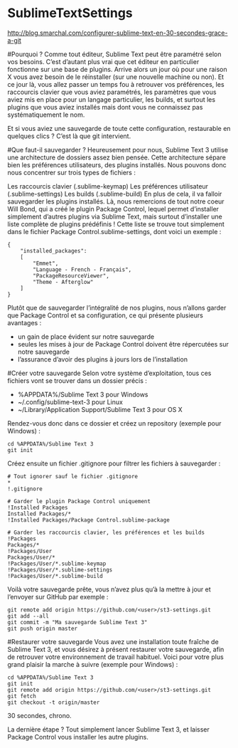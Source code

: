 # SublimeTextSettings
http://blog.smarchal.com/configurer-sublime-text-en-30-secondes-grace-a-git


#Pourquoi ?
Comme tout éditeur, Sublime Text peut être paramétré selon vos besoins. C’est d’autant plus vrai que cet éditeur en particulier fonctionne sur une base de plugins. Arrive alors un jour où pour une raison X vous avez besoin de le réinstaller (sur une nouvelle machine ou non). Et ce jour là, vous allez passer un temps fou à retrouver vos préférences, les raccourcis clavier que vous aviez paramétrés, les paramètres que vous aviez mis en place pour un langage particulier, les builds, et surtout les plugins que vous aviez installés mais dont vous ne connaissez pas systématiquement le nom.

Et si vous aviez une sauvegarde de toute cette configuration, restaurable en quelques clics ?
C’est là que git intervient.

#Que faut-il sauvegarder ?
Heureusement pour nous, Sublime Text 3 utilise une architecture de dossiers assez bien pensée. Cette architecture sépare bien les préférences utilisateurs, des plugins installés. Nous pouvons donc nous concentrer sur trois types de fichiers :

Les raccourcis clavier (.sublime-keymap)
Les préférences utilisateur (.sublime-settings)
Les builds (.sublime-build)
En plus de cela, il va falloir sauvegarder les plugins installés. Là, nous remercions de tout notre coeur Will Bond, qui a créé le plugin Package Control, lequel permet d’installer simplement d’autres plugins via Sublime Text, mais surtout d’installer une liste complète de plugins prédéfinis ! Cette liste se trouve tout simplement dans le fichier Package Control.sublime-settings, dont voici un exemple :
```
{
    "installed_packages":
    [
        "Emmet",
        "Language - French - Français",
        "PackageResourceViewer",
        "Theme - Afterglow"
    ]
}
```
Plutôt que de sauvegarder l’intégralité de nos plugins, nous n’allons garder que Package Control et sa configuration, ce qui présente plusieurs avantages :

* un gain de place évident sur notre sauvegarde
* seules les mises à jour de Package Control doivent être répercutées sur notre sauvegarde
* l’assurance d’avoir des plugins à jours lors de l’installation

#Créer votre sauvegarde
Selon votre système d’exploitation, tous ces fichiers vont se trouver dans un dossier précis :

* %APPDATA%/Sublime Text 3 pour Windows
* ~/.config/sublime-text-3 pour Linux
* ~/Library/Application Support/Sublime Text 3 pour OS X

Rendez-vous donc dans ce dossier et créez un repository (exemple pour Windows) :
```
cd %APPDATA%/Sublime Text 3
git init
```

Créez ensuite un fichier .gitignore pour filtrer les fichiers à sauvegarder :
```
# Tout ignorer sauf le fichier .gitignore
*
!.gitignore

# Garder le plugin Package Control uniquement
!Installed Packages
Installed Packages/*
!Installed Packages/Package Control.sublime-package

# Garder les raccourcis clavier, les préférences et les builds
!Packages
Packages/*
!Packages/User
Packages/User/*
!Packages/User/*.sublime-keymap
!Packages/User/*.sublime-settings
!Packages/User/*.sublime-build
```

Voilà votre sauvegarde prête, vous n’avez plus qu’à la mettre à jour et l’envoyer sur GitHub par exemple :
```
git remote add origin https://github.com/<user>/st3-settings.git
git add --all
git commit -m "Ma sauvegarde Sublime Text 3"
git push origin master
```

#Restaurer votre sauvegarde
Vous avez une installation toute fraîche de Sublime Text 3, et vous désirez à présent restaurer votre sauvegarde, afin de retrouver votre environnement de travail habituel. Voici pour votre plus grand plaisir la marche à suivre (exemple pour Windows) :

```
cd %APPDATA%/Sublime Text 3
git init
git remote add origin https://github.com/<user>/st3-settings.git
git fetch
git checkout -t origin/master
```
30 secondes, chrono.

La dernière étape ? Tout simplement lancer Sublime Text 3, et laisser Package Control vous installer les autre plugins.
